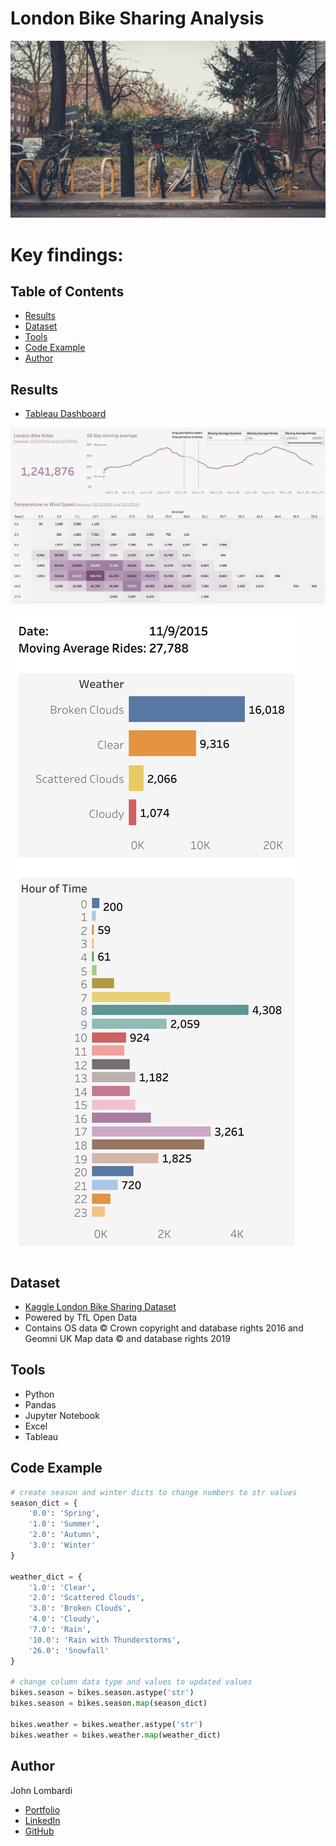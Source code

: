 # London Bike Sharing Analysis

![banner](bikesimg.jpg)

# Key findings:

## Table of Contents

- [Results](#results)
- [Dataset](#dataset)
- [Tools](#tools)
- [Code Example](#code-example)
- [Author](#author)

## Results

- [Tableau Dashboard](https://public.tableau.com/views/Book1_16908382045990/LondonBikeRides?:language=en-US&publish=yes&:display_count=n&:origin=viz_share_link)

![dashboard](dashboard.jpg)

![hover-data](hoverimg.jpg)

## Dataset

- [Kaggle London Bike Sharing Dataset](https://www.kaggle.com/datasets/hmavrodiev/london-bike-sharing-dataset)
- Powered by TfL Open Data
- Contains OS data © Crown copyright and database rights 2016 and Geomni UK Map data © and database rights 2019

## Tools

- Python
- Pandas
- Jupyter Notebook
- Excel
- Tableau

## Code Example

```python
# create season and winter dicts to change numbers to str values
season_dict = {
    '0.0': 'Spring',
    '1.0': 'Summer',
    '2.0': 'Autumn',
    '3.0': 'Winter'
}

weather_dict = {
    '1.0': 'Clear',
    '2.0': 'Scattered Clouds',
    '3.0': 'Broken Clouds',
    '4.0': 'Cloudy',
    '7.0': 'Rain',
    '10.0': 'Rain with Thunderstorms',
    '26.0': 'Snowfall'
}

# change column data type and values to updated values
bikes.season = bikes.season.astype('str')
bikes.season = bikes.season.map(season_dict)

bikes.weather = bikes.weather.astype('str')
bikes.weather = bikes.weather.map(weather_dict)
```

## Author

John Lombardi

- [Portfolio](https://johnlombardi389.github.io/portfolio/)
- [LinkedIn](https://www.linkedin.com/in/johnlombardi389/)
- [GitHub](https://github.com/johnlombardi389)
